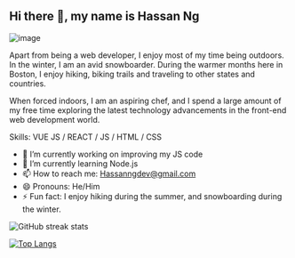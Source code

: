 ## Hi there 👋, my name is Hassan Ng


![image](https://user-images.githubusercontent.com/107250690/197091928-246960e4-f153-4a34-a1ac-e59a5298735a.png)



Apart from being a web developer, I enjoy most of my time being outdoors. In the winter, I am an avid snowboarder. During the warmer months here in Boston, I enjoy hiking, biking trails and traveling to other states and countries.

When forced indoors, I am an aspiring chef, and I spend a large amount of my free time exploring the latest technology advancements in the front-end web development world.

Skills: VUE JS / REACT / JS / HTML / CSS

- 🔭 I’m currently working on improving my JS code 
- 🌱 I’m currently learning Node.js 
- 📫 How to reach me: Hassanngdev@gmail.com 
- 😄 Pronouns: He/Him 
- ⚡ Fun fact: I enjoy hiking during the summer, and snowboarding during the winter. 

![GitHub streak stats](https://streak-stats.demolab.com/?user=hassanng-dev)  

[![Top Langs](https://github-readme-stats.vercel.app/api/top-langs/?username=hassanng-dev)](https://github.com/anuraghazra/github-readme-stats)



